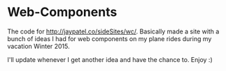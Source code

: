 # Web-Components
The code for http://jaypatel.co/sideSites/wc/. Basically made a site with a bunch of ideas I had for web components on my plane rides during my vacation Winter 2015.

I'll update whenever I get another idea and have the chance to. Enjoy :)
